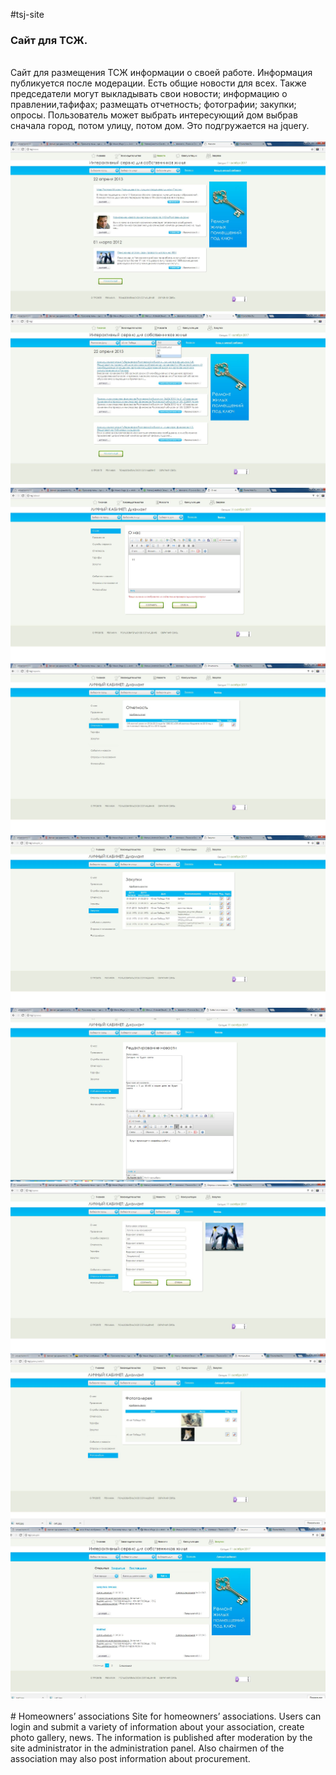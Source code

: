 <p>#tsj-site 
<h3>Сайт для ТСЖ. </h3>
<br>
Сайт для размещения ТСЖ информации о своей работе. Информация публикуется после модерации. Есть общие новости для всех. Также председатели могут выкладывать свои новости; информацию о правлении,тафифах; размещать отчетность; фотографии; закупки; опросы. Пользователь может выбрать интересующий дом выбрав сначала город, потом улицу, потом дом. Это подгружается на jquery.
<br><br>

<img src="/1.JPG" >
<img src="/2.JPG" >
<img src="/3.JPG" >
  <img src="/4.JPG" >
    <img src="/5.JPG" >
      <img src="/6.JPG" >
        <img src="/7.JPG">
          <img src="/8.JPG">
         <img src="/9.JPG">   
<br>
<br>
# Homeowners&rsquo; associations Site for homeowners&rsquo; associations. Users can login and submit a variety of information about your association, create photo gallery, news. The information is published after moderation by the site administrator in the administration panel. Also chairmen of the association may also post information about procurement.</p>


